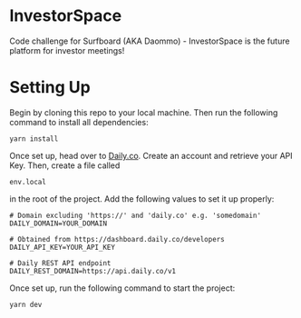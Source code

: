 # InvestorSpace
Code challenge for Surfboard (AKA Daommo) - InvestorSpace is the future platform for investor meetings!

# Setting Up
Begin by cloning this repo to your local machine. Then run the following command to install all dependencies:
```
yarn install
```
Once set up, head over to [Daily.co](https://www.daily.co/). Create an account and retrieve your API Key. Then, create a file called
```
env.local
```
in the root of the project. Add the following values to set it up properly:
```
# Domain excluding 'https://' and 'daily.co' e.g. 'somedomain'
DAILY_DOMAIN=YOUR_DOMAIN

# Obtained from https://dashboard.daily.co/developers
DAILY_API_KEY=YOUR_API_KEY

# Daily REST API endpoint
DAILY_REST_DOMAIN=https://api.daily.co/v1
```
Once set up, run the following command to start the project:
```
yarn dev
```
